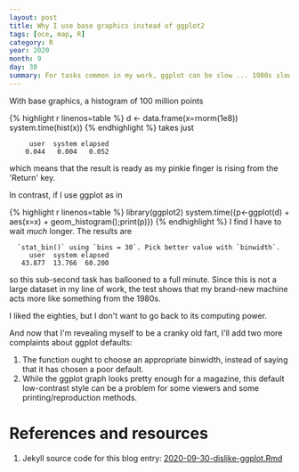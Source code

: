```yaml
---
layout: post
title: Why I use base graphics instead of ggplot2
tags: [oce, map, R]
category: R
year: 2020
month: 9
day: 30
summary: For tasks common in my work, ggplot can be slow ... 1980s slow.
---
```


With base graphics, a histogram of 100 million points

{% highlight r linenos=table %}
d <- data.frame(x=rnorm(1e8))
system.time(hist(x))
{% endhighlight %}
takes just
```
     user  system elapsed
    0.044   0.004   0.052
```
which means that the result is ready as my pinkie finger is rising from the
'Return' key.

In contrast, if I use ggplot as in

{% highlight r linenos=table %}
library(ggplot2)
system.time({p<-ggplot(d) + aes(x=x) + geom_histogram();print(p)})
{% endhighlight %}
I find I have to wait *much* longer.  The results are
```
  `stat_bin()` using `bins = 30`. Pick better value with `binwidth`.
     user  system elapsed
   43.877  13.766  60.200
```
so this sub-second task has ballooned to a full minute.  Since this is not a
large dataset in my line of work, the test shows that my brand-new machine acts
more like something from the 1980s.

I liked the eighties, but I don't want to go back to its computing power.

And now that I'm revealing myself to be a cranky old fart, I'll add two more
complaints about ggplot defaults:

1. The function ought to choose an appropriate binwidth, instead of saying that
it has chosen a poor default.
2. While the ggplot graph looks pretty enough for a magazine, this default
low-contrast style can be a problem for some viewers and some
printing/reproduction methods.


# References and resources

1. Jekyll source code for this blog entry: [2020-09-30-dislike-ggplot.Rmd](https://raw.github.com/dankelley/dankelley.github.io/master/assets/2020-09-30-dislike-ggplot.Rmd)


